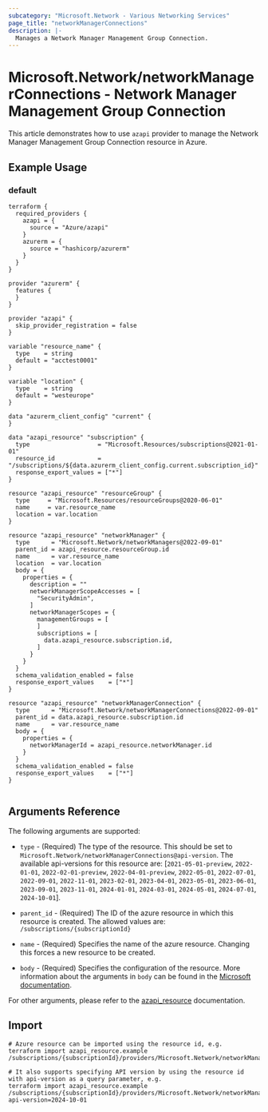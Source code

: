 ```yaml
---
subcategory: "Microsoft.Network - Various Networking Services"
page_title: "networkManagerConnections"
description: |-
  Manages a Network Manager Management Group Connection.
---
```


# Microsoft.Network/networkManagerConnections - Network Manager Management Group Connection

This article demonstrates how to use `azapi` provider to manage the Network Manager Management Group Connection resource in Azure.

## Example Usage

### default

```hcl
terraform {
  required_providers {
    azapi = {
      source = "Azure/azapi"
    }
    azurerm = {
      source = "hashicorp/azurerm"
    }
  }
}

provider "azurerm" {
  features {
  }
}

provider "azapi" {
  skip_provider_registration = false
}

variable "resource_name" {
  type    = string
  default = "acctest0001"
}

variable "location" {
  type    = string
  default = "westeurope"
}

data "azurerm_client_config" "current" {
}

data "azapi_resource" "subscription" {
  type                   = "Microsoft.Resources/subscriptions@2021-01-01"
  resource_id            = "/subscriptions/${data.azurerm_client_config.current.subscription_id}"
  response_export_values = ["*"]
}

resource "azapi_resource" "resourceGroup" {
  type     = "Microsoft.Resources/resourceGroups@2020-06-01"
  name     = var.resource_name
  location = var.location
}

resource "azapi_resource" "networkManager" {
  type      = "Microsoft.Network/networkManagers@2022-09-01"
  parent_id = azapi_resource.resourceGroup.id
  name      = var.resource_name
  location  = var.location
  body = {
    properties = {
      description = ""
      networkManagerScopeAccesses = [
        "SecurityAdmin",
      ]
      networkManagerScopes = {
        managementGroups = [
        ]
        subscriptions = [
          data.azapi_resource.subscription.id,
        ]
      }
    }
  }
  schema_validation_enabled = false
  response_export_values    = ["*"]
}

resource "azapi_resource" "networkManagerConnection" {
  type      = "Microsoft.Network/networkManagerConnections@2022-09-01"
  parent_id = data.azapi_resource.subscription.id
  name      = var.resource_name
  body = {
    properties = {
      networkManagerId = azapi_resource.networkManager.id
    }
  }
  schema_validation_enabled = false
  response_export_values    = ["*"]
}


```



## Arguments Reference

The following arguments are supported:

* `type` - (Required) The type of the resource. This should be set to `Microsoft.Network/networkManagerConnections@api-version`. The available api-versions for this resource are: [`2021-05-01-preview`, `2022-01-01`, `2022-02-01-preview`, `2022-04-01-preview`, `2022-05-01`, `2022-07-01`, `2022-09-01`, `2022-11-01`, `2023-02-01`, `2023-04-01`, `2023-05-01`, `2023-06-01`, `2023-09-01`, `2023-11-01`, `2024-01-01`, `2024-03-01`, `2024-05-01`, `2024-07-01`, `2024-10-01`].

* `parent_id` - (Required) The ID of the azure resource in which this resource is created. The allowed values are:  
  `/subscriptions/{subscriptionId}`

* `name` - (Required) Specifies the name of the azure resource. Changing this forces a new resource to be created.

* `body` - (Required) Specifies the configuration of the resource. More information about the arguments in `body` can be found in the [Microsoft documentation](https://learn.microsoft.com/en-us/azure/templates/Microsoft.Network/networkManagerConnections?pivots=deployment-language-terraform).

For other arguments, please refer to the [azapi_resource](https://registry.terraform.io/providers/Azure/azapi/latest/docs/resources/resource) documentation.

## Import

 ```shell
 # Azure resource can be imported using the resource id, e.g.
 terraform import azapi_resource.example /subscriptions/{subscriptionId}/providers/Microsoft.Network/networkManagerConnections/{resourceName}
 
 # It also supports specifying API version by using the resource id with api-version as a query parameter, e.g.
 terraform import azapi_resource.example /subscriptions/{subscriptionId}/providers/Microsoft.Network/networkManagerConnections/{resourceName}?api-version=2024-10-01
 ```

